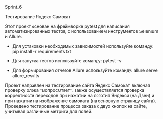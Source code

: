 Sprint_6

Тестирование Яндекс Самокат

Этот проект основан на фреймворке pytest для написания автоматизированных тестов, 
с использованием инструментов Selenium и  Allure.


- Для установки необходимых зависимостей используйте команду:
pip install -r requirements.txt

- Для запуска тестов используйте команду:
pytest -v

- Для формирования отчетов Allure используйте команду:
allure serve allure_results

Проект направлен на тестирование сайта Яндекс Самокат, включая проверку блока "ВопросОтвет".
Также осуществляется проверка корректности переходов при нажатии на логотип Яндекса (на Дзен) 
и при нажатии на изображение самоката (на основную страницу сайта). Проведено тестирование процесса 
заказа с двух кнопок на сайте, учитывая различные метрики для полей.